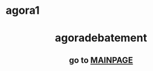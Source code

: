 # agora1
<center> <h1> agoradebatement </h1> </center>
<center> <h2> go to <a href="1.html"> <b> MAINPAGE </b> </a> </h2> </center>
